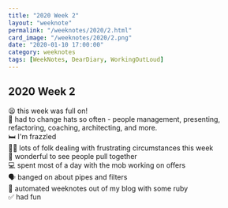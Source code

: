 ```yaml
---
title: "2020 Week 2"
layout: "weeknote"
permalink: "/weeknotes/2020/2.html"
card_image: "/weeknotes/2020/2.png"
date: "2020-01-10 17:00:00"
category: weeknotes
tags: [WeekNotes, DearDiary, WorkingOutLoud]
---
```


## 2020 Week 2

😫 this week was full on!<br/>
🎩 had to change hats so often - people management, presenting, refactoring, coaching, architecting, and more. <br/>
🛏️ I'm frazzled<br/>
🦸‍♀️ lots of folk dealing with frustrating circumstances this week<br/>
💖 wonderful to see people pull together<br/>
💻 spent most of a day with the mob working on offers<br/>
🗣️ banged on about pipes and filters<br/>
💎 automated weeknotes out of my blog with some ruby<br/>
✅ had fun
